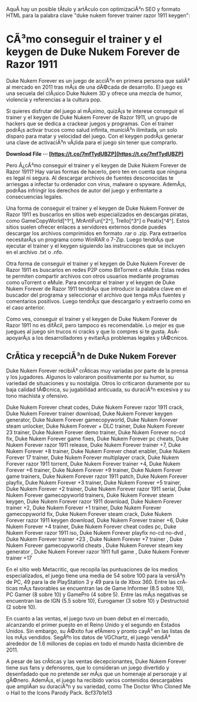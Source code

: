 AquÃ­ hay un posible tÃ­tulo y artÃ­culo con optimizaciÃ³n SEO y formato HTML para la palabra clave "duke nukem forever trainer razor 1911 keygen":  
# CÃ³mo conseguir el trainer y el keygen de Duke Nukem Forever de Razor 1911
 
Duke Nukem Forever es un juego de acciÃ³n en primera persona que saliÃ³ al mercado en 2011 tras mÃ¡s de una dÃ©cada de desarrollo. El juego es una secuela del clÃ¡sico Duke Nukem 3D y ofrece una mezcla de humor, violencia y referencias a la cultura pop.
 
Si quieres disfrutar del juego al mÃ¡ximo, quizÃ¡s te interese conseguir el trainer y el keygen de Duke Nukem Forever de Razor 1911, un grupo de hackers que se dedica a crackear juegos y programas. Con el trainer podrÃ¡s activar trucos como salud infinita, municiÃ³n ilimitada, un solo disparo para matar y velocidad del juego. Con el keygen podrÃ¡s generar una clave de activaciÃ³n vÃ¡lida para el juego sin tener que comprarlo.
 
**Download File ··· [https://t.co/7mfTydUBZP](https://t.co/7mfTydUBZP)**


 
Pero Â¿cÃ³mo conseguir el trainer y el keygen de Duke Nukem Forever de Razor 1911? Hay varias formas de hacerlo, pero ten en cuenta que ninguna es legal ni segura. Al descargar archivos de fuentes desconocidas te arriesgas a infectar tu ordenador con virus, malware o spyware. AdemÃ¡s, podrÃ­as infringir los derechos de autor del juego y enfrentarte a consecuencias legales.
 
Una forma de conseguir el trainer y el keygen de Duke Nukem Forever de Razor 1911 es buscarlos en sitios web especializados en descargas piratas, como GameCopyWorld[^1^], MrAntiFun[^2^], Trello[^3^] o Peatix[^4^]. Estos sitios suelen ofrecer enlaces a servidores externos donde puedes descargar los archivos comprimidos en formato .rar o .zip. Para extraerlos necesitarÃ¡s un programa como WinRAR o 7-Zip. Luego tendrÃ¡s que ejecutar el trainer y el keygen siguiendo las instrucciones que se incluyen en el archivo .txt o .nfo.
 
Otra forma de conseguir el trainer y el keygen de Duke Nukem Forever de Razor 1911 es buscarlos en redes P2P como BitTorrent o eMule. Estas redes te permiten compartir archivos con otros usuarios mediante programas como uTorrent o eMule. Para encontrar el trainer y el keygen de Duke Nukem Forever de Razor 1911 tendrÃ¡s que introducir la palabra clave en el buscador del programa y seleccionar el archivo que tenga mÃ¡s fuentes y comentarios positivos. Luego tendrÃ¡s que descargarlo y extraerlo como en el caso anterior.
 
Como ves, conseguir el trainer y el keygen de Duke Nukem Forever de Razor 1911 no es difÃ­cil, pero tampoco es recomendable. Lo mejor es que juegues al juego sin trucos ni cracks y que lo compres si te gusta. AsÃ­ apoyarÃ¡s a los desarrolladores y evitarÃ¡s problemas legales y tÃ©cnicos.
  
## CrÃ­tica y recepciÃ³n de Duke Nukem Forever
 
Duke Nukem Forever recibiÃ³ crÃ­ticas muy variadas por parte de la prensa y los jugadores. Algunos lo valoraron positivamente por su humor, su variedad de situaciones y su nostalgia. Otros lo criticaron duramente por su baja calidad tÃ©cnica, su jugabilidad anticuada, su duraciÃ³n excesiva y su tono machista y ofensivo.
 
Duke Nukem Forever cheat codes,  Duke Nukem Forever razor 1911 crack,  Duke Nukem Forever trainer download,  Duke Nukem Forever keygen generator,  Duke Nukem Forever gamecopyworld,  Duke Nukem Forever steam unlocker,  Duke Nukem Forever + DLC trainer,  Duke Nukem Forever 23 trainer,  Duke Nukem Forever demo trainer,  Duke Nukem Forever no-cd fix,  Duke Nukem Forever game fixes,  Duke Nukem Forever pc cheats,  Duke Nukem Forever razor 1911 release,  Duke Nukem Forever trainer +7,  Duke Nukem Forever +8 trainer,  Duke Nukem Forever cheat enabler,  Duke Nukem Forever 17 trainer,  Duke Nukem Forever multiplayer crack,  Duke Nukem Forever razor 1911 torrent,  Duke Nukem Forever trainer +4,  Duke Nukem Forever +6 trainer,  Duke Nukem Forever +9 trainer,  Duke Nukem Forever game trainers,  Duke Nukem Forever razor 1911 patch,  Duke Nukem Forever playfix,  Duke Nukem Forever +3 trainer,  Duke Nukem Forever +5 trainer,  Duke Nukem Forever +2 trainer,  Duke Nukem Forever razor 1911 serial,  Duke Nukem Forever gamecopyworld trainers,  Duke Nukem Forever steam keygen,  Duke Nukem Forever razor 1911 download,  Duke Nukem Forever trainer +2,  Duke Nukem Forever +1 trainer,  Duke Nukem Forever gamecopyworld fix,  Duke Nukem Forever steam crack,  Duke Nukem Forever razor 1911 keygen download,  Duke Nukem Forever trainer +6,  Duke Nukem Forever +4 trainer,  Duke Nukem Forever cheat codes pc,  Duke Nukem Forever razor 1911 iso,  Duke Nukem Forever playfix no-cd no-dvd ,  Duke Nukem Forever trainer +23 ,  Duke Nukem Forever +7 trainer ,  Duke Nukem Forever gamecopyworld cheats ,  Duke Nukem Forever steam key generator ,  Duke Nukem Forever razor 1911 full game ,  Duke Nukem Forever trainer +17
 
En el sitio web Metacritic, que recopila las puntuaciones de los medios especializados, el juego tiene una media de 54 sobre 100 para la versiÃ³n de PC, 49 para la de PlayStation 3 y 49 para la de Xbox 360. Entre las crÃ­ticas mÃ¡s favorables se encuentran las de Game Informer (8.5 sobre 10), PC Gamer (8 sobre 10) y GamePro (4 sobre 5). Entre las mÃ¡s negativas se encuentran las de IGN (5.5 sobre 10), Eurogamer (3 sobre 10) y Destructoid (2 sobre 10).
 
En cuanto a las ventas, el juego tuvo un buen debut en el mercado, alcanzando el primer puesto en el Reino Unido y el segundo en Estados Unidos. Sin embargo, su Ã©xito fue efÃ­mero y pronto cayÃ³ en las listas de los mÃ¡s vendidos. SegÃºn los datos de VGChartz, el juego vendiÃ³ alrededor de 1.6 millones de copias en todo el mundo hasta diciembre de 2011.
 
A pesar de las crÃ­ticas y las ventas decepcionantes, Duke Nukem Forever tiene sus fans y defensores, que lo consideran un juego divertido y desenfadado que no pretende ser mÃ¡s que un homenaje al personaje y al gÃ©nero. AdemÃ¡s, el juego ha recibido varios contenidos descargables que amplÃ­an su duraciÃ³n y su variedad, como The Doctor Who Cloned Me o Hail to the Icons Parody Pack.
 8cf37b1e13
 
